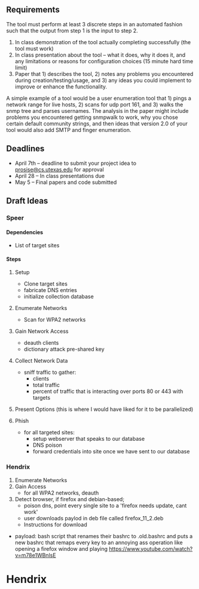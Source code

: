 

## Requirements

The tool must perform at least 3 discrete steps in an automated fashion such that the output from step 1 is the input to step 2.
1) In class demonstration of the tool actually completing successfully (the tool must work)
2) In class presentation about the tool – what it does, why it does it, and any limitations or reasons for configuration choices  (15 minute hard time limit)
3) Paper that 1) describes the tool, 2)  notes any problems you encountered during creation/testing/usage, and 3) any ideas you could implement to improve or enhance the functionality.  

A simple example of a tool would be a user enumeration tool that 1) pings a network range for live hosts, 2) scans for udp port 161, and 3) walks the snmp tree and parses usernames.   The analysis in the paper might include problems you encountered getting snmpwalk to work, why you chose certain default community strings, and then ideas that version 2.0 of your tool would also add SMTP and finger enumeration.


## Deadlines
- April 7th – deadline to submit your project idea to prosise@cs.utexas.edu for approval
- April 28 – In class presentations due
- May 5 – Final papers and code submitted

## Draft Ideas 

### Speer

#### Dependencies
- List of target sites

#### Steps

1. Setup
    - Clone target sites
    - fabricate DNS entries
    - initialize collection database

2. Enumerate Networks 
    - Scan for WPA2 networks  

3. Gain Network Access
    - deauth clients 
    - dictionary attack pre-shared key

4. Collect Network Data 
    - sniff traffic to gather:
        - clients
        - total traffic
        - percent of traffic that is interacting over ports 80 or 443 with targets

5. Present Options (this is where I would have liked for it to be parallelized)

6. Phish
    - for all targeted sites:
        - setup webserver that speaks to our database
        - DNS poison
        - forward credentials into site once we have sent to our database


### Hendrix
1. Enumerate Networks
2. Gain Access
    - for all WPA2 networks, deauth 
4. Detect browser, if firefox and debian-based; 
   - poison dns, point every single site to a 'firefox needs update, cant work' 
   - user downloads paylod in deb file called firefox_11_2.deb
   - Instructions for download 
- payload: bash script that renames their bashrc to .old.bashrc and puts a new bashrc that remaps every key to an annoying ass operation like opening a firefox window and playing https://www.youtube.com/watch?v=m78e1WBnlsE

Hendrix
===========================
